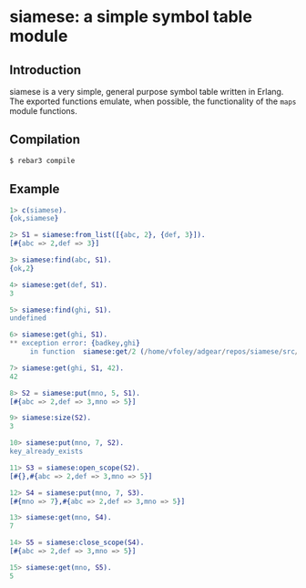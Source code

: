 # siamese: a simple symbol table module


## Introduction

siamese is a very simple, general purpose symbol table written in
Erlang.  The exported functions emulate, when possible, the
functionality of the `maps` module functions.


## Compilation

```sh
$ rebar3 compile
```


## Example

```erlang
1> c(siamese).
{ok,siamese}

2> S1 = siamese:from_list([{abc, 2}, {def, 3}]).
[#{abc => 2,def => 3}]

3> siamese:find(abc, S1).
{ok,2}

4> siamese:get(def, S1).
3

5> siamese:find(ghi, S1).
undefined

6> siamese:get(ghi, S1).
** exception error: {badkey,ghi}
     in function  siamese:get/2 (/home/vfoley/adgear/repos/siamese/src/siamese.erl, line 75)

7> siamese:get(ghi, S1, 42).
42

8> S2 = siamese:put(mno, 5, S1).
[#{abc => 2,def => 3,mno => 5}]

9> siamese:size(S2).
3

10> siamese:put(mno, 7, S2).
key_already_exists

11> S3 = siamese:open_scope(S2).
[#{},#{abc => 2,def => 3,mno => 5}]

12> S4 = siamese:put(mno, 7, S3).
[#{mno => 7},#{abc => 2,def => 3,mno => 5}]

13> siamese:get(mno, S4).
7

14> S5 = siamese:close_scope(S4).
[#{abc => 2,def => 3,mno => 5}]

15> siamese:get(mno, S5).
5
```
